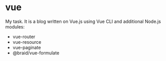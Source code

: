 # vue
My task. It is a blog written on Vue.js using Vue CLI and additional Node.js modules:
* vue-router
* vue-resource
* vue-paginate
* @braid/vue-formulate
 

 